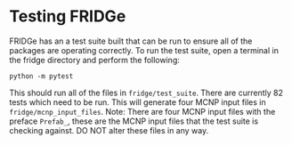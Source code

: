 # Testing FRIDGe

FRIDGe has an a test suite built that can be run to ensure all of the packages are operating correctly.
To run the test suite, open a terminal in the fridge directory and perform the following:

```
python -m pytest
```

This should run all of the files in `fridge/test_suite`.
There are currently 82 tests which need to be run.
This will generate four MCNP input files in `fridge/mcnp_input_files`.
Note: There are four MCNP input files with the preface `Prefab_`, these are the MCNP input files that the test suite is checking against.
DO NOT alter these files in any way.
